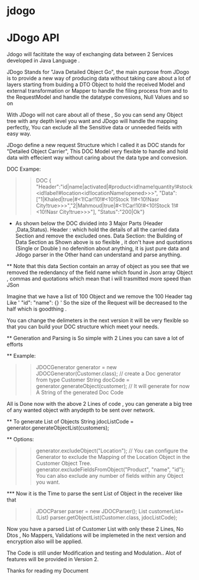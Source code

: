 # jdogo
JDogo API
========

Jdogo will facititate the way of exchanging data between 2 Services developed in Java Language . 

JDogo Stands for "Java Detailed Object Go", the main purpose from JDogo is to provide a new way of producing data without taking care about a lot of layers starting from buiding a DTO Object to hold the received Model and external transformation or Mapper to handle the filing process from and to the RequestModel and handle the datatype convesions, Null Values and so on 

With JDogo will not care about all of these , So you can send any Object tree with any depth level you want and JDogo will handle the mapping perfectly, You can exclude all the Sensitive data or unneeded fields with easy way. 

JDogo define a new request Structure which I called it as DOC stands for "Detailed Object Carrier", This DOC Model very flexible to handle and hold data with effecient way without caring about the data type and convesion. 

DOC Exampe: 
>> DOC {
    "Header":"id|name|activated|#product<id!name!quantity!#stock<id!label!#location<id!locationName!opened>>>",
    "Data":["1|Khaled|true|#<1!Car!10!#<10!Stock 1!#<10!Nasr City!true>>>","2|Mahmoud|true|#<1!Car!10!#<10!Stock 1!#<10!Nasr City!true>>>"],
    "Status":"200|Ok"}
  
* As shown below the DOC divided into 3 Major Parts (Header ,Data,Status).
Header : which hold the details of all the carried data Section and remove the excluded ones. 
Data Section: the Building of Data Section as Shown above is so flexible , it don't have and quotations (Single or Double ) no defenition about anything, it is just pure data and Jdogo parser in the Other hand can understand and parse anything. 

** Note that this data Section contain an array of object as you see that we removed the redendancy of the field name which found in Json array Object , commas and quotations which mean that i will trasmitted more speed than JSon 

Imagine that we have a list of 100 Object and we remove the 100 Header tag Like ' "id": "name": {} ' 
So the size of the Request will be decreased to the half which is goodthing .

You can change the delimeters in the next version it will be very flexible so that you can build your DOC structure which meet your needs. 

** Generation and Parsing is So simple with 2 Lines you can save a lot of efforts 

** Example: 

>> JDOCGenerator generator = new JDOCGenerator(Customer.class);  // create a Doc generator from type Customer 
>> String docCode = generator.generateObject(customer);  // It will generate for now A String of the generated Doc Code

All is Done now with the above 2 Lines of code , you can generate a big tree of any wanted object with anydepth to be sent over network. 

** To generate List of Objects 
String jdocListCode = generator.generateObjectList(customers);

** Options: 
>> generator.excludeObject("Location"); // You can configure the Generator to exclude the Mapping of the Location Object in the Customer Object Tree.    
>> generator.excludeFieldsFromObject("Product", "name", "id"); You can also exclude any number of fields within any Object you want. 

*** Now it is the Time to parse the sent List of Object in the receiver like that 
>> JDOCParser parser = new JDOCParser();
>> List<Customer> customerList= (List<Customer>) parser.getObjectList(Customer.class, jdocListCode);
  
Now you have a parsed List of Customer List with only these 2 Lines, No Dtos , No Mappers, Validations will be implemeted in the next version and encryption also will be applied.

The Code is still under Modification and testing and Modulation.. Alot of features will be provided in Version 2. 

Thanks for reading my Document 

